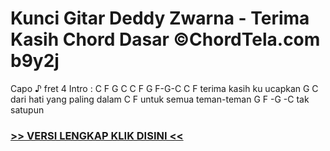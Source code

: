 
 # Kunci Gitar Deddy Zwarna - Terima Kasih Chord Dasar ©ChordTela.com b9y2j


Capo ♪ fret 4 Intro : C F G C C F G F-G-C C F terima kasih ku ucapkan G C dari hati yang paling dalam C F untuk semua teman-teman G F -G -C tak satupun

###  <a href="https://shortlighzx.web.app?sq=Kunci Gitar Deddy Zwarna - Terima Kasih Chord Dasar ©ChordTela.com"> >> VERSI LENGKAP KLIK DISINI << </a>
